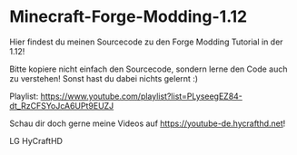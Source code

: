 # Minecraft-Forge-Modding-1.12

Hier findest du meinen Sourcecode zu den Forge Modding Tutorial in der 1.12!

Bitte kopiere nicht einfach den Sourcecode, sondern lerne den Code auch zu verstehen! Sonst hast du dabei nichts gelernt :)

Playlist: https://www.youtube.com/playlist?list=PLyseegEZ84-dt_RzCFSYoJcA6UPt9EUZJ

Schau dir doch gerne meine Videos auf https://youtube-de.hycrafthd.net!

LG HyCraftHD
